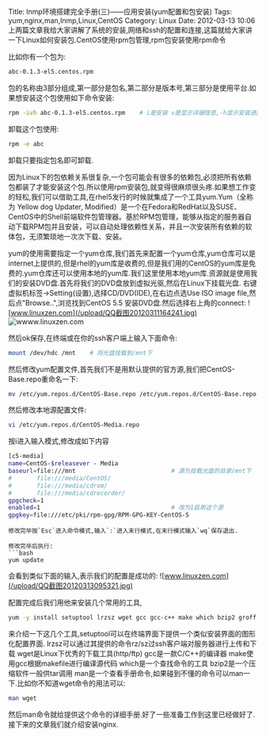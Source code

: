 Title: lnmp环境搭建完全手册(三)——应用安装(yum配置和包安装)
Tags: yum,nginx,man,lnmp,Linux,CentOS
Category: Linux
Date: 2012-03-13 10:06
上两篇文章我给大家讲解了系统的安装,网络和ssh的配置和连接,这篇就给大家讲一下Linux如何安装包.CentOS使用rpm包管理,rpm包安装使用rpm命令

比如你有一个包为:
```bash
abc-0.1.3-el5.centos.rpm
```
包的名称由3部分组成,第一部分是包名,第二部分是版本号,第三部分是使用平台.如果想安装这个包使用如下命令安装:
```bash
rpm -ivh abc-0.1.3-el5.centos.rpm    # i是安装 v是显示详细信息,-h显示安装进度
```
卸载这个包使用:
```bash
rpm -e abc
```
卸载只要指定包名即可卸载.

因为Linux下的包依赖关系很复杂,一个包可能会有很多的依赖包,必须把所有依赖包都装了才能安装这个包.所以使用rpm安装包,就变得很麻烦很头疼.如果想工作变的轻松,我们可以借助工具,在rhel5发行的时候就集成了一个工具yum.Yum（全称为 Yellow dog Updater, Modified）是一个在Fedora和RedHat以及SUSE、CentOS中的Shell前端软件包管理器。基於RPM包管理，能够从指定的服务器自动下载RPM包并且安装，可以自动处理依赖性关系，并且一次安装所有依赖的软体包，无须繁琐地一次次下载、安装。

yum的使用需要指定一个yum仓库,我们首先来配置一个yum仓库,yum仓库可以是internet上提供的,但是rhel的yum库是收费的,但是我们用的CentOS的yum库是免费的.yum仓库还可以使用本地的yum库.我们这里使用本地yum库.资源就是使用我们的安装DVD盘.首先将我们的DVD盘放到虚拟光驱,然后在Linux下挂载光盘.
右键虚拟机标签-&gt;Setting(设置),选择CD/DVD(IDE),在右边点选Use ISO image file,然后点"Browse..",浏览找到CentOS 5.5 安装DVD盘.然后选择右上角的connect:
![www.linuxzen.com](/upload/QQ截图20120311164241.jpg)
![wwww.linuxzen.com](/upload/QQ截图20120311164417.jpg)

然后ok保存,在终端或在你的ssh客户端上输入下面命令:
```bash
mount /dev/hdc /mnt    # 将光盘挂载到/mnt下
```
然后修改yum配置文件,首先我们不是用默认提供的官方源,我们把CentOS-Base.repo重命名一下:
```bash
mv /etc/yum.repos.d/CentOS-Base.repo /etc/yum.repos.d/CentOS-Base.repo.bak
```
然后修改本地源配置文件:
```bash
vi /etc/yum.repos.d/CentOS-Media.repo
```
按i进入输入模式,修改成如下内容
```bash
[c5-media]
name=CentOS-$releasever - Media
baseurl=file:///mnt                           # 源为挂载光盘的目录/mnt下
#       file:///media/CentOS/
#       file:///media/cdrom/
#       file:///media/cdrecorder/
gpgcheck=1
enabled=1                                     # 改为1启用这个源
gpgkey=file:///etc/pki/rpm-gpg/RPM-GPG-KEY-CentOS-5
```
```
修改完毕按`Esc`进入命令模式,输入`:`进入末行模式,在末行模式输入`wq`保存退出.

修改完毕后执行:
```bash
yum update
```
会看到类似下面的输入,表示我们的配置是成功的:
![www.linuxzen.com](/upload/QQ截图20120313095321.jpg)

配置完成后我们用他来安装几个常用的工具,
```bash
yum -y install setuptool lrzsz wget gcc gcc-c++ make which bzip2 groff man
```
来介绍一下这几个工具,setuptool可以在终端界面下提供一个类似安装界面的图形化配置界面.
lrzsz可以通过其提供的命令rz/sz过ssh客户端对服务器进行上传和下载
wget是Linux下优秀的下载工具(http/ftp)
gcc是一款C/C++的编译器
make使用gcc根据makefile进行编译源代码
which是一个查找命令的工具
bzip2是一个压缩软件一般供tar调用
man是一个查看手册命令,如果碰到不懂的命令可以man一下.比如你不知道wget命令的用法可以:
```bash 
man wget
```
然后man命令就给提供这个命令的详细手册.好了一些准备工作到这里已经做好了.接下来的文章我们就介绍安装nginx.
